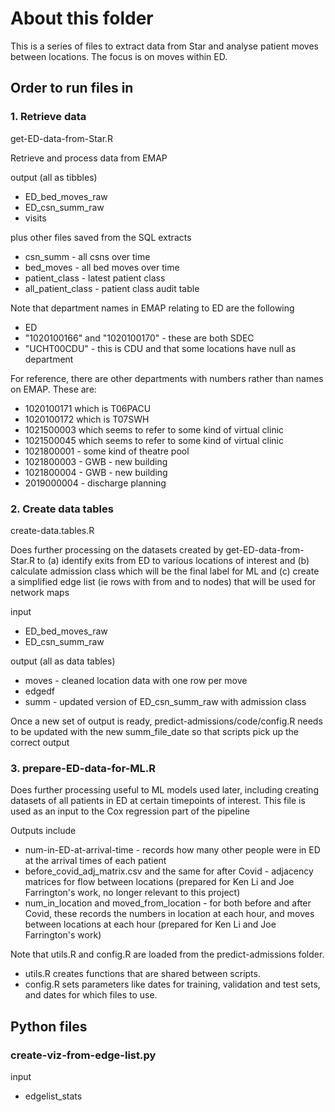 # About this folder

This is a series of files to extract data from Star and analyse patient moves between locations.  The focus is on moves within ED. 

## Order to run files in

### 1. Retrieve data

get-ED-data-from-Star.R

Retrieve and process data from EMAP  

output (all as tibbles)
- ED_bed_moves_raw
- ED_csn_summ_raw
- visits

plus other files saved from the SQL extracts

- csn_summ - all csns over time
- bed_moves - all bed moves over time
- patient_class - latest patient class
- all_patient_class - patient class audit table


Note that department names in EMAP relating to ED are the following
- ED
- "1020100166" and "1020100170" - these are both SDEC
- "UCHT00CDU" - this is CDU
and that some locations have null as department

For reference, there are other departments with numbers rather than names on EMAP. These are:
- 1020100171 which is T06PACU
- 1020100172 which is T07SWH
- 1021500003 which seems to refer to some kind of virtual clinic
- 1021500045 which seems to refer to some kind of virtual clinic
- 1021800001 - some kind of theatre pool
- 1021800003 - GWB - new building
- 1021800004 - GWB - new building
- 2019000004 - discharge planning

### 2. Create data tables

create-data.tables.R

Does further processing on the datasets created by get-ED-data-from-Star.R to (a) identify exits from ED to various locations of interest and (b) calculate admission class which will be the final label for ML and (c) create a simplified edge list (ie rows with from and to nodes) that will be used for network maps

input
- ED_bed_moves_raw
- ED_csn_summ_raw

output (all as data tables)
- moves - cleaned location data with one row per move
- edgedf
- summ - updated version of ED_csn_summ_raw with admission class


Once a new set of output is ready, predict-admissions/code/config.R needs to be updated with the new summ_file_date so that scripts pick up the correct output


### 3. prepare-ED-data-for-ML.R

Does further processing useful to ML models used later, including creating datasets of all patients in ED at certain timepoints of interest. This file is used as an input to the Cox regression part of the pipeline

Outputs include

- num-in-ED-at-arrival-time - records how many other people were in ED at the arrival times of each patient
- before_covid_adj_matrix.csv and the same for after Covid - adjacency matrices for flow between locations (prepared for Ken Li and Joe Farrington's work, no longer relevant to this project)
- num_in_location and moved_from_location - for both before and after Covid, these records the numbers in location at each hour, and moves between locations at each hour (prepared for Ken Li and Joe Farrington's work)

Note that utils.R and config.R are loaded from the predict-admissions folder. 

- utils.R creates functions that are shared between scripts. 
- config.R sets parameters like dates for training, validation and test sets, and dates for which files to use. 

## Python files

### create-viz-from-edge-list.py

input
- edgelist_stats
